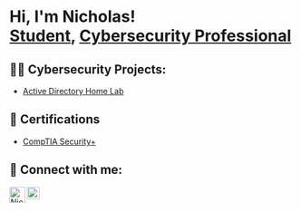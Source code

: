 <h1>Hi, I'm Nicholas! <br/><a href="https://github.com/nickstrunk">Student</a>, <a href="https://www.linkedin.com/in/nicholas-strunk">Cybersecurity Professional</a></h1>

<h2>👨‍💻 Cybersecurity Projects:</h2>

  - [Active Directory Home Lab](https://github.com/nickstrunk/LABURL)

<h2>📝 Certifications</h2>

  - [CompTIA Security+](https://www.credly.com/badges/0de55de2-b87f-4383-9581-6d6448626ed2/public_url)

<h2> 🤳 Connect with me:</h2>

[<img align="left" alt="NickStrunk | LinkedIn" width="28px" src="https://github.com/nickstrunk/nickstrunk/assets/165805194/96e99d77-1e5b-46ec-8dd7-d5e2b00a8039" />][gmail]
[<img align="left" alt="NickStrunk | LinkedIn" width="22px" src="https://cdn.jsdelivr.net/npm/simple-icons@v3/icons/linkedin.svg" />][linkedin]

[gmail]: 1nickstrunk@gmail.com
[linkedin]: https://linkedin.com/in/nicholas-strunk

<!--
**joshmadakor1/joshmadakor1** is a ✨ _special_ ✨ repository because its `README.md` (this file) appears on your GitHub profile.

Here are some ideas to get you started:

- 🔭 I’m currently working on ...
- 🌱 I’m currently learning ...
- 👯 I’m looking to collaborate on ...
- 🤔 I’m looking for help with ...
- 💬 Ask me about ...
- 📫 How to reach me: ...
- 😄 Pronouns: ...
- ⚡ Fun fact: ...
-->
